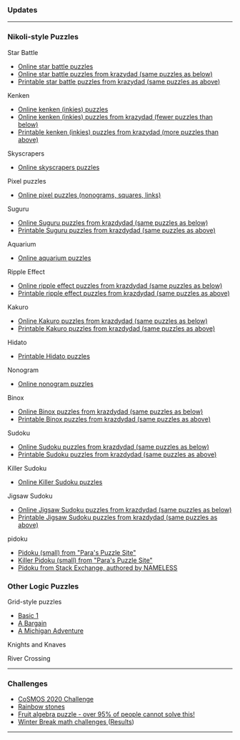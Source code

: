 ### Updates


---

### Nikoli-style Puzzles

Star Battle
   * <a href="https://www.puzzle-star-battle.com/"> Online star battle puzzles </a>
   * <a href="https://krazydad.com/tablet/starbattle/"> Online star battle puzzles from krazydad (same puzzles as below) </a>
   * <a href="https://krazydad.com/starbattle/"> Printable star battle puzzles from krazydad (same puzzles as above) </a>

Kenken
   * <a href="http://www.kenkenpuzzle.com/play_now"> Online kenken (inkies) puzzles </a>
   * <a href="https://krazydad.com/tablet/inkies/"> Online kenken (inkies) puzzles from krazydad (fewer puzzles than below) </a>
   * <a href="https://krazydad.com/inkies/"> Printable kenken (inkies) puzzles from krazydad (more puzzles than above) </a>

Skyscrapers
   * <a href="https://www.puzzle-skyscrapers.com/"> Online skyscrapers puzzles </a>

Pixel puzzles
   * <a href="https://picture-enigmas.com/"> Online pixel puzzles (nonograms, squares, links) </a>

Suguru
   * <a href="https://krazydad.com/tablet/suguru/"> Online Suguru puzzles from krazdydad (same puzzles as below) </a>
   * <a href="https://krazydad.com/suguru/"> Printable Suguru puzzles from krazdydad (same puzzles as above) </a>

Aquarium
   * <a href="https://www.puzzle-aquarium.com/"> Online aquarium puzzles </a>

Ripple Effect
   * <a href="https://krazydad.com/tablet/ripple/"> Online ripple effect puzzles from krazdydad (same puzzles as below) </a>
   * <a href="https://krazydad.com/ripple/"> Printable ripple effect puzzles from krazdydad (same puzzles as above) </a>

Kakuro
   * <a href="https://krazydad.com/tablet/kakuro/"> Online Kakuro puzzles from krazdydad (same puzzles as below) </a>
   * <a href="https://krazydad.com/kakuro/"> Printable Kakuro puzzles from krazdydad (same puzzles as above) </a>

Hidato
   * <a href="https://www.puzzlesandbrains.com/Hidato.php"> Printable Hidato puzzles </a>

Nonogram
   * <a href="https://www.puzzle-nonograms.com/"> Online nonogram puzzles </a>

Binox
   * <a href="https://krazydad.com/tablet/binox/"> Online Binox puzzles from krazdydad (same puzzles as below) </a>
   * <a href="https://krazydad.com/binox/"> Printable Binox puzzles from krazdydad (same puzzles as above) </a>

Sudoku
   * <a href="https://krazydad.com/tablet/sudoku/"> Online Sudoku puzzles from krazdydad (same puzzles as below) </a>
   * <a href="https://krazydad.com/sudoku/"> Printable Sudoku puzzles from krazdydad (same puzzles as above) </a>

Killer Sudoku
   * <a href="https://www.puzzle-killer-sudoku.com/"> Online Killer Sudoku puzzles </a>

<!--* <a href="https://krazydad.com/tablet/killersudoku/"> Online Killer Sudoku puzzles from krazdydad (same puzzles as below) </a>
   * <a href="https://krazydad.com/killersudoku/"> Printable Killer Sudoku puzzles from krazdydad (same puzzles as above) </a>-->

Jigsaw Sudoku
   * <a href="https://krazydad.com/tablet/jigsaw/"> Online Jigsaw Sudoku puzzles from krazdydad (same puzzles as below) </a>
   * <a href="https://krazydad.com/jigsawsudoku/"> Printable Jigsaw Sudoku puzzles from krazdydad (same puzzles as above) </a>

pidoku
   * <a href="https://vchan2.github.io/logicpuzzles/pidokusmall.pdf"> Pidoku (small) from "Para's Puzzle Site" </a>
   * <a href="https://vchan2.github.io/logicpuzzles/pidokusmall_killer.pdf"> Killer Pidoku (small) from "Para's Puzzle Site" </a>
   * <a href="https://vchan2.github.io/logicpuzzles/SEpidoku.png"> Pidoku from Stack Exchange, authored by NAMELESS </a>


<!--
   * <a href="http://puzzleparasite.blogspot.com/2011/09/puzzle-10-pidoku.html"> Four pidokus from "Para's Puzzle Site" </a>
   * <a href="https://vchan2.github.io/logicpuzzles/pidoku2008.png"> 2008 Pidoku from brainfreezepuzzles.com (which no longer exists, unfortunately) </a>
   * <a href="https://vchan2.github.io/logicpuzzles/pidoku2009.png"> 2009 Pidoku from brainfreezepuzzles.com (which no longer exists, unfortunately) </a>
-->


### Other Logic Puzzles


Grid-style puzzles
   * <a href="https://www.ahapuzzles.com/logic/logic-puzzles/basic-1/"> Basic 1 </a>
   * <a href="https://www.ahapuzzles.com/logic/logic-puzzles/a-bargain/"> A Bargain </a>    
   * <a href="https://www.ahapuzzles.com/logic/logic-puzzles/a-michigan-adventure/"> A Michigan Adventure </a>


Knights and Knaves


River Crossing


---

### Challenges 

* <a href="https://vincentchan02.wixsite.com/cosmospuzzle"> CoSMOS 2020 Challenge</a> 
* <a href="https://vchan2.github.io/Challenges/Rainbow_Stones.pdf"> Rainbow stones </a>
* <a href="https://vchan2.github.io/Challenges/Fruit_puzzle.pdf"> Fruit algebra puzzle - over 95% of people cannot solve this! </a>
* <a href="https://vchan2.github.io/Challenges/2020-21Winter_Break.pdf"> Winter Break math challenges </a> (<a href="https://vchan2.github.io/Challenges/2020-21Winter_Break_winners.pdf">Results</a>)


---

